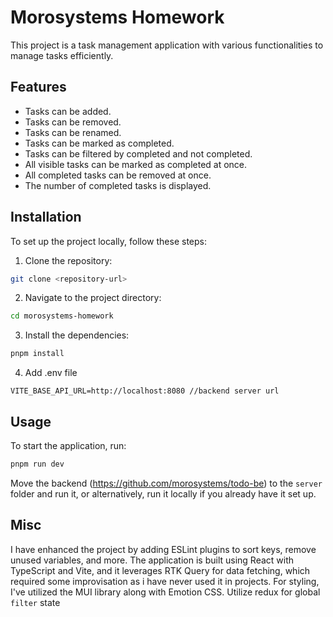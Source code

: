 # Morosystems Homework

This project is a task management application with various functionalities to manage tasks efficiently.

## Features

- Tasks can be added.
- Tasks can be removed.
- Tasks can be renamed.
- Tasks can be marked as completed.
- Tasks can be filtered by completed and not completed.
- All visible tasks can be marked as completed at once.
- All completed tasks can be removed at once.
- The number of completed tasks is displayed.

## Installation

To set up the project locally, follow these steps:

1. Clone the repository:
  ```sh
  git clone <repository-url>
  ```
2. Navigate to the project directory:
  ```sh
  cd morosystems-homework
  ```
3. Install the dependencies:
  ```sh
  pnpm install
  ```
4. Add .env file
```
VITE_BASE_API_URL=http://localhost:8080 //backend server url
```

## Usage

To start the application, run:
```sh
pnpm run dev
```

Move the backend (https://github.com/morosystems/todo-be) to the `server` folder and run it, or alternatively, run it locally if you already have it set up.

## Misc

I have enhanced the project by adding ESLint plugins to sort keys, remove unused variables, and more. The application is built using React with TypeScript and Vite, and it leverages RTK Query for data fetching, which required some improvisation as i have never used it in projects. For styling, I've utilized the MUI library along with Emotion CSS. Utilize redux for global `filter` state

